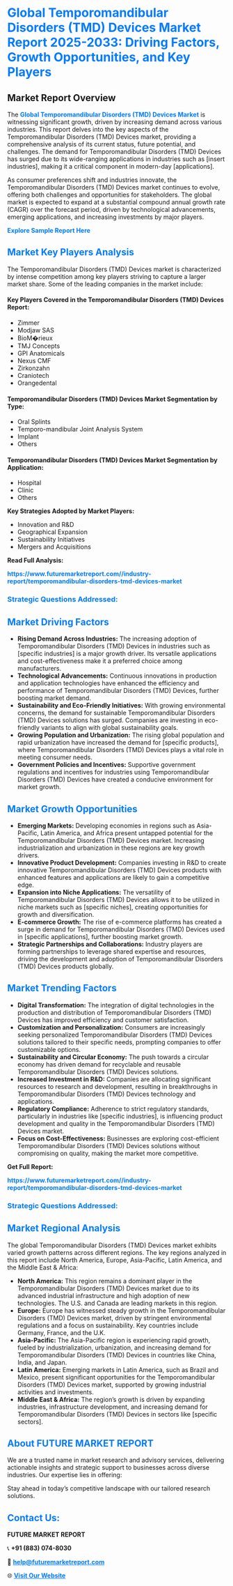 <h1 style="color: #007BFF;">Global Temporomandibular Disorders (TMD) Devices Market Report 2025-2033: Driving Factors, Growth Opportunities, and Key Players</h1>

<section id="overview">
<h2>Market Report Overview</h2>
<p>The <a href="https://www.futuremarketreport.com//industry-report/temporomandibular-disorders-tmd-devices-market" style="color: #007BFF; text-decoration: none;"><strong>Global Temporomandibular Disorders (TMD) Devices Market</strong></a> is witnessing significant growth, driven by increasing demand across various industries. This report delves into the key aspects of the Temporomandibular Disorders (TMD) Devices market, providing a comprehensive analysis of its current status, future potential, and challenges. The demand for Temporomandibular Disorders (TMD) Devices has surged due to its wide-ranging applications in industries such as [insert industries], making it a critical component in modern-day [applications].</p>
<p>As consumer preferences shift and industries innovate, the Temporomandibular Disorders (TMD) Devices market continues to evolve, offering both challenges and opportunities for stakeholders. The global market is expected to expand at a substantial compound annual growth rate (CAGR) over the forecast period, driven by technological advancements, emerging applications, and increasing investments by major players.</p>
</section>

<section id="overview">
<p><a href="https://www.futuremarketreport.com//request-sample/reportId=79297" style="color: #007BFF; text-decoration: none;"><strong>Explore Sample Report Here</strong></a></p>
</section>

<section id="key-players">
<h2 style="color: #007BFF;">Market Key Players Analysis</h2>
<p>The Temporomandibular Disorders (TMD) Devices market is characterized by intense competition among key players striving to capture a larger market share. Some of the leading companies in the market include:</p>
<h4>Key Players Covered in the Temporomandibular Disorders (TMD) Devices Report:</h4>
<ul><li>Zimmer</li><li>Modjaw SAS</li><li>BioM�rieux</li><li>TMJ Concepts</li><li>GPI Anatomicals</li><li>Nexus CMF</li><li>Zirkonzahn</li><li>Craniotech</li><li>Orangedental</li></ul>
<h4>Temporomandibular Disorders (TMD) Devices Market Segmentation by Type:</h4>
<ul><li>Oral Splints</li><li>Temporo-mandibular Joint Analysis System</li><li>Implant</li><li>Others</li></ul>

<h4>Temporomandibular Disorders (TMD) Devices Market Segmentation by Application:</h4>
<ul><li>Hospital</li><li>Clinic</li><li>Others</li></ul>
<p><strong>Key Strategies Adopted by Market Players:</strong></p>
<ul>
<li>Innovation and R&D</li>
<li>Geographical Expansion</li>
<li>Sustainability Initiatives</li>
<li>Mergers and Acquisitions</li>
</ul>
</section>

<section>
<p><strong>Read Full Analysis: </strong></p><a href="https://www.futuremarketreport.com//industry-report/temporomandibular-disorders-tmd-devices-market" style="color: #007BFF; text-decoration: none;"><strong>https://www.futuremarketreport.com//industry-report/temporomandibular-disorders-tmd-devices-market</strong></a>
<h3 style="color: #007BFF;">Strategic Questions Addressed:</h3>
</section>

<section id="driving-factors">
<h2 style="color: #007BFF;">Market Driving Factors</h2>
<ul>
<li><strong>Rising Demand Across Industries:</strong> The increasing adoption of Temporomandibular Disorders (TMD) Devices in industries such as [specific industries] is a major growth driver. Its versatile applications and cost-effectiveness make it a preferred choice among manufacturers.</li>
<li><strong>Technological Advancements:</strong> Continuous innovations in production and application technologies have enhanced the efficiency and performance of Temporomandibular Disorders (TMD) Devices, further boosting market demand.</li>
<li><strong>Sustainability and Eco-Friendly Initiatives:</strong> With growing environmental concerns, the demand for sustainable Temporomandibular Disorders (TMD) Devices solutions has surged. Companies are investing in eco-friendly variants to align with global sustainability goals.</li>
<li><strong>Growing Population and Urbanization:</strong> The rising global population and rapid urbanization have increased the demand for [specific products], where Temporomandibular Disorders (TMD) Devices plays a vital role in meeting consumer needs.</li>
<li><strong>Government Policies and Incentives:</strong> Supportive government regulations and incentives for industries using Temporomandibular Disorders (TMD) Devices have created a conducive environment for market growth.</li>
</ul>
</section>

<section id="growth-opportunities">
<h2 style="color: #007BFF;">Market Growth Opportunities</h2>
<ul>
<li><strong>Emerging Markets:</strong> Developing economies in regions such as Asia-Pacific, Latin America, and Africa present untapped potential for the Temporomandibular Disorders (TMD) Devices market. Increasing industrialization and urbanization in these regions are key growth drivers.</li>
<li><strong>Innovative Product Development:</strong> Companies investing in R&D to create innovative Temporomandibular Disorders (TMD) Devices products with enhanced features and applications are likely to gain a competitive edge.</li>
<li><strong>Expansion into Niche Applications:</strong> The versatility of Temporomandibular Disorders (TMD) Devices allows it to be utilized in niche markets such as [specific niches], creating opportunities for growth and diversification.</li>
<li><strong>E-commerce Growth:</strong> The rise of e-commerce platforms has created a surge in demand for Temporomandibular Disorders (TMD) Devices used in [specific applications], further boosting market growth.</li>
<li><strong>Strategic Partnerships and Collaborations:</strong> Industry players are forming partnerships to leverage shared expertise and resources, driving the development and adoption of Temporomandibular Disorders (TMD) Devices products globally.</li>
</ul>
</section>

<section id="trending-factors">
<h2 style="color: #007BFF;">Market Trending Factors</h2>
<ul>
<li><strong>Digital Transformation:</strong> The integration of digital technologies in the production and distribution of Temporomandibular Disorders (TMD) Devices has improved efficiency and customer satisfaction.</li>
<li><strong>Customization and Personalization:</strong> Consumers are increasingly seeking personalized Temporomandibular Disorders (TMD) Devices solutions tailored to their specific needs, prompting companies to offer customizable options.</li>
<li><strong>Sustainability and Circular Economy:</strong> The push towards a circular economy has driven demand for recyclable and reusable Temporomandibular Disorders (TMD) Devices solutions.</li>
<li><strong>Increased Investment in R&D:</strong> Companies are allocating significant resources to research and development, resulting in breakthroughs in Temporomandibular Disorders (TMD) Devices technology and applications.</li>
<li><strong>Regulatory Compliance:</strong> Adherence to strict regulatory standards, particularly in industries like [specific industries], is influencing product development and quality in the Temporomandibular Disorders (TMD) Devices market.</li>
<li><strong>Focus on Cost-Effectiveness:</strong> Businesses are exploring cost-efficient Temporomandibular Disorders (TMD) Devices solutions without compromising on quality, making the market more competitive.</li>
</ul>
</section>

<section>
<p><strong>Get Full Report: </strong></p><a href="https://www.futuremarketreport.com//industry-report/temporomandibular-disorders-tmd-devices-market" style="color: #007BFF; text-decoration: none;"><strong>https://www.futuremarketreport.com//industry-report/temporomandibular-disorders-tmd-devices-market</strong></a>
<h3 style="color: #007BFF;">Strategic Questions Addressed:</h3>
</section>


<section id="regional-analysis">
<h2 style="color: #007BFF;">Market Regional Analysis</h2>
<p>The global Temporomandibular Disorders (TMD) Devices market exhibits varied growth patterns across different regions. The key regions analyzed in this report include North America, Europe, Asia-Pacific, Latin America, and the Middle East & Africa:</p>
<ul>
<li><strong>North America:</strong> This region remains a dominant player in the Temporomandibular Disorders (TMD) Devices market due to its advanced industrial infrastructure and high adoption of new technologies. The U.S. and Canada are leading markets in this region.</li>
<li><strong>Europe:</strong> Europe has witnessed steady growth in the Temporomandibular Disorders (TMD) Devices market, driven by stringent environmental regulations and a focus on sustainability. Key countries include Germany, France, and the U.K.</li>
<li><strong>Asia-Pacific:</strong> The Asia-Pacific region is experiencing rapid growth, fueled by industrialization, urbanization, and increasing demand for Temporomandibular Disorders (TMD) Devices in countries like China, India, and Japan.</li>
<li><strong>Latin America:</strong> Emerging markets in Latin America, such as Brazil and Mexico, present significant opportunities for the Temporomandibular Disorders (TMD) Devices market, supported by growing industrial activities and investments.</li>
<li><strong>Middle East & Africa:</strong> The region’s growth is driven by expanding industries, infrastructure development, and increasing demand for Temporomandibular Disorders (TMD) Devices in sectors like [specific sectors].</li>
</ul>
</section>

<footer>
<h2 style="color: #007BFF;">About FUTURE MARKET REPORT</h2>
<p>We are a trusted name in market research and advisory services, delivering actionable insights and strategic support to businesses across diverse industries. Our expertise lies in offering:</p>

<p>Stay ahead in today’s competitive landscape with our tailored research solutions.</p>

<h2 style="color: #007BFF;">Contact Us:</h2>
<p><strong>FUTURE MARKET REPORT</strong></p>
<p>📞 <strong>+91 (883) 074-8030</strong></p>
<p>📧 <strong><a href="mailto:help@futuremarketreport.com" style="color: #007BFF;">help@futuremarketreport.com</a></strong></p>
<p>🌐 <strong><a href="https://www.futuremarketreport.com/" style="color: #007BFF;">Visit Our Website</a></strong></p>
</footer>